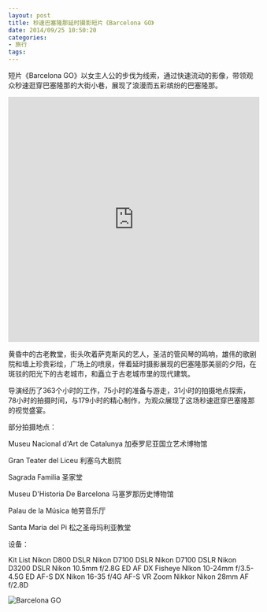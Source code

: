 ```yaml
---
layout: post
title: 秒速巴塞隆那延时摄影短片《Barcelona GO》
date: 2014/09/25 10:50:20
categories: 
- 旅行
tags: 
---
```


短片《Barcelona GO》以女主人公的步伐为线索，通过快速流动的影像，带领观众秒速逛穿巴塞隆那的大街小巷，展现了浪漫而五彩缤纷的巴塞隆那。

<iframe height=498 width=510 src="http://player.youku.com/embed/XNzg0MTMxODAw" frameborder=0 allowfullscreen></iframe>

黄昏中的古老教堂，街头吹着萨克斯风的艺人，圣洁的管风琴的鸣响，雄伟的歌剧院和墙上珍贵彩绘，广场上的喷泉，伴着延时摄影展现的巴塞隆那美丽的夕阳，在斑驳的阳光下的古老城市，和矗立于古老城市里的现代建筑。

导演经历了363个小时的工作，75小时的准备与游走，31小时的拍摄地点探索，78小时的拍摄时间，与179小时的精心制作，为观众展现了这场秒速逛穿巴塞隆那的视觉盛宴。

部分拍摄地点：

Museu Nacional d'Art de Catalunya 加泰罗尼亚国立艺术博物馆

Gran Teater del Liceu 利塞乌大剧院

Sagrada Familia 圣家堂

Museu D'Historia De Barcelona 马塞罗那历史博物馆

Palau de la Música 帕劳音乐厅

Santa Maria del Pi 松之圣母玛利亚教堂

设备：

Kit List Nikon D800 DSLR Nikon D7100 DSLR Nikon D7100 DSLR Nikon D3200 DSLR Nikon 10.5mm f/2.8G ED AF DX Fisheye NIkon 10-24mm f/3.5-4.5G ED AF-S DX Nikon 16-35 f/4G AF-S VR Zoom Nikkor Nikon 28mm AF f/2.8D

![Barcelona GO][1]

[1]: http://ww4.sinaimg.cn/large/006tNc79gw1f510bme68ej30jg0awgnl
